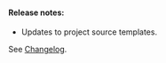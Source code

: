 #### Release notes:

* Updates to project source templates.

See [Changelog](https://github.com/raven-computing/project-init/blob/v1.7.2/CHANGELOG.md).
